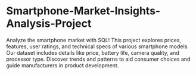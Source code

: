 # Smartphone-Market-Insights-Analysis-Project
Analyze the smartphone market with SQL! This project explores prices, features, user ratings, and technical specs of various smartphone models. Our dataset includes details like price, battery life, camera quality, and processor type. Discover trends and patterns to aid consumer choices and guide manufacturers in product development.
